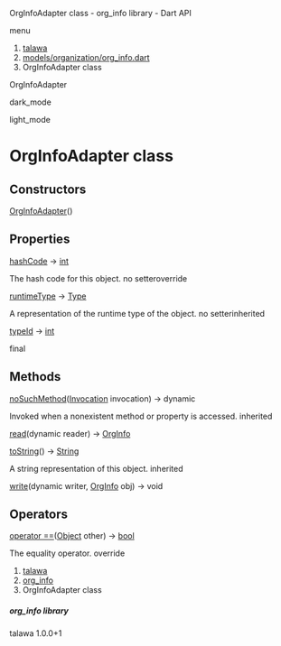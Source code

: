 




OrgInfoAdapter class - org\_info library - Dart API







menu

1. [talawa](../index.html)
2. [models/organization/org\_info.dart](../file-___home_harshil_Desktop_open-source_palisadoes_talawa_lib_models_organization_org_info/)
3. OrgInfoAdapter class

OrgInfoAdapter


dark\_mode

light\_mode




# OrgInfoAdapter class


## Constructors

[OrgInfoAdapter](../file-___home_harshil_Desktop_open-source_palisadoes_talawa_lib_models_organization_org_info/OrgInfoAdapter/OrgInfoAdapter.html)()




## Properties

[hashCode](../file-___home_harshil_Desktop_open-source_palisadoes_talawa_lib_models_organization_org_info/OrgInfoAdapter/hashCode.html)
→ [int](https://api.flutter.dev/flutter/dart-core/int-class.html)

The hash code for this object.
no setteroverride

[runtimeType](https://api.flutter.dev/flutter/dart-core/Object/runtimeType.html)
→ [Type](https://api.flutter.dev/flutter/dart-core/Type-class.html)

A representation of the runtime type of the object.
no setterinherited

[typeId](../file-___home_harshil_Desktop_open-source_palisadoes_talawa_lib_models_organization_org_info/OrgInfoAdapter/typeId.html)
→ [int](https://api.flutter.dev/flutter/dart-core/int-class.html)

final



## Methods

[noSuchMethod](https://api.flutter.dev/flutter/dart-core/Object/noSuchMethod.html)([Invocation](https://api.flutter.dev/flutter/dart-core/Invocation-class.html) invocation)
→ dynamic


Invoked when a nonexistent method or property is accessed.
inherited

[read](../file-___home_harshil_Desktop_open-source_palisadoes_talawa_lib_models_organization_org_info/OrgInfoAdapter/read.html)(dynamic reader)
→ [OrgInfo](../file-___home_harshil_Desktop_open-source_palisadoes_talawa_lib_models_organization_org_info/OrgInfo-class.html)



[toString](https://api.flutter.dev/flutter/dart-core/Object/toString.html)()
→ [String](https://api.flutter.dev/flutter/dart-core/String-class.html)


A string representation of this object.
inherited

[write](../file-___home_harshil_Desktop_open-source_palisadoes_talawa_lib_models_organization_org_info/OrgInfoAdapter/write.html)(dynamic writer, [OrgInfo](../file-___home_harshil_Desktop_open-source_palisadoes_talawa_lib_models_organization_org_info/OrgInfo-class.html) obj)
→ void





## Operators

[operator ==](../file-___home_harshil_Desktop_open-source_palisadoes_talawa_lib_models_organization_org_info/OrgInfoAdapter/operator_equals.html)([Object](https://api.flutter.dev/flutter/dart-core/Object-class.html) other)
→ [bool](https://api.flutter.dev/flutter/dart-core/bool-class.html)


The equality operator.
override



 


1. [talawa](../index.html)
2. [org\_info](../file-___home_harshil_Desktop_open-source_palisadoes_talawa_lib_models_organization_org_info/)
3. OrgInfoAdapter class

##### org\_info library





talawa
1.0.0+1






